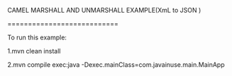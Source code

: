 CAMEL MARSHALL AND UNMARSHALL EXAMPLE(XmL to JSON )

===========================

To run this example:

1.mvn clean install

2.mvn compile exec:java -Dexec.mainClass=com.javainuse.main.MainApp

